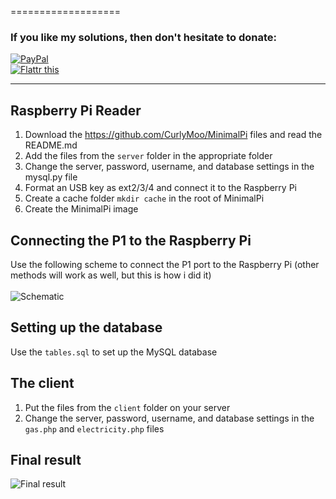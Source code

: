 ===================
### If you like my solutions, then don't hesitate to donate:
<a href="https://www.paypal.com/cgi-bin/webscr?cmd=_donations&business=donate%40pilight%2eorg&lc=NL&item_name=CurlyMoo&no_note=1&no_shipping=1&currency_code=EUR&bn=PP%2dDonationsBF%3abtn_donateCC_LG%2egif%3aNonHosted" target="_blank">
<img alt="PayPal" title="PayPal" border="0" src="https://www.paypalobjects.com/nl_NL/NL/i/btn/btn_donateCC_LG.gif" ></a><br />
<a href="http://flattr.com/thing/1106962/" target="_blank">
<img src="http://api.flattr.com/button/flattr-badge-large.png" alt="Flattr this" title="Flattr this" border="0" /></a>
<hr>

## Raspberry Pi Reader

1. Download the https://github.com/CurlyMoo/MinimalPi files and read the README.md
2. Add the files from the `server` folder in the appropriate folder
3. Change the server, password, username, and database settings in the mysql.py file
4. Format an USB key as ext2/3/4 and connect it to the Raspberry Pi
5. Create a cache folder `mkdir cache` in the root of MinimalPi
6. Create the MinimalPi image

## Connecting the P1 to the Raspberry Pi
Use the following scheme to connect the P1 port to the Raspberry Pi (other methods will work as well, but this is how i did it)<br /><br />
<img src="http://img208.imageshack.us/img208/3122/awlt.jpg" alt="Schematic" title="Schematic" />

## Setting up the database
Use the `tables.sql` to set up the MySQL database

## The client

1. Put the files from the `client` folder on your server
2. Change the server, password, username, and database settings in the `gas.php` and `electricity.php` files

## Final result

<img src="http://img822.imageshack.us/img822/5246/m54p.jpg" alt="Final result" title="Final result" />
